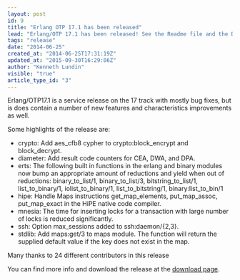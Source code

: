 ```yaml
---
layout: post
id: 9
title: "Erlang OTP 17.1 has been released"
lead: "Erlang/OTP 17.1 has been released! See the Readme file and the Documentation for more details. "
tags: "release"
date: "2014-06-25"
created_at: "2014-06-25T17:31:19Z"
updated_at: "2015-09-30T16:29:06Z"
author: "Kenneth Lundin"
visible: "true"
article_type_id: "3"
---
```


 Erlang/OTP17.1 is a service release on the 17 track with mostly bug fixes, but is does contain a number of new features and characteristics improvements as well. 

 Some highlights of the release are:
* crypto: Add aes_cfb8 cypher to crypto:block_encrypt and block_decrypt.
* diameter: Add result code counters for CEA, DWA, and DPA.
* erts: The following built in functions in the erlang and binary modules now bump an appropriate amount 
 of reductions and yield when out of reductions:
 binary_to_list/1, binary_to_list/3, bitstring_to_list/1, list_to_binary/1, 
 iolist_to_binary/1, list_to_bitstring/1, binary:list_to_bin/1
* hipe: Handle Maps instructions get_map_elements, put_map_assoc, 
 put_map_exact in the HiPE native code compiler.
* mnesia: The time for inserting locks for a transaction with large 
 number of locks is reduced significantly.
* ssh: Option max_sessions added to ssh:daemon/{2,3}.
* stdlib: Add maps:get/3 to maps module. The function will return the 
 supplied default value if the key does not exist in the map.

 Many thanks to 24 different contributors in this release

 You can find more info and download the release at the [download page](/download/).

  
